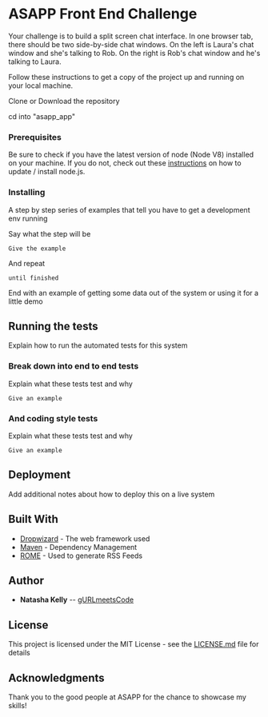 # ASAPP Front End Challenge

Your challenge is to build a split screen chat interface. In one browser tab, there should be two side-by-side chat windows. On the left is Laura's chat window and she's talking to Rob. On the right is Rob's chat window and he's talking to Laura.

Follow these instructions to get a copy of the project up and running on your local machine.

Clone or Download the repository

cd into "asapp_app"

### Prerequisites

Be sure to check if you have the latest version of node (Node V8) installed on your machine. If you do not, check out these [instructions](https://nodejs.org/en/) on how to update / install node.js.

### Installing

A step by step series of examples that tell you have to get a development env running

Say what the step will be

```
Give the example
```

And repeat

```
until finished
```

End with an example of getting some data out of the system or using it for a little demo

## Running the tests

Explain how to run the automated tests for this system

### Break down into end to end tests

Explain what these tests test and why

```
Give an example
```

### And coding style tests

Explain what these tests test and why

```
Give an example
```

## Deployment

Add additional notes about how to deploy this on a live system

## Built With

* [Dropwizard](http://www.dropwizard.io/1.0.2/docs/) - The web framework used
* [Maven](https://maven.apache.org/) - Dependency Management
* [ROME](https://rometools.github.io/rome/) - Used to generate RSS Feeds

## Author

* **Natasha Kelly** -- [gURLmeetsCode](https://github.com/gURLmeetsCode)

## License

This project is licensed under the MIT License - see the [LICENSE.md](LICENSE.md) file for details

## Acknowledgments

Thank you to the good people at ASAPP for the chance to showcase my skills!
